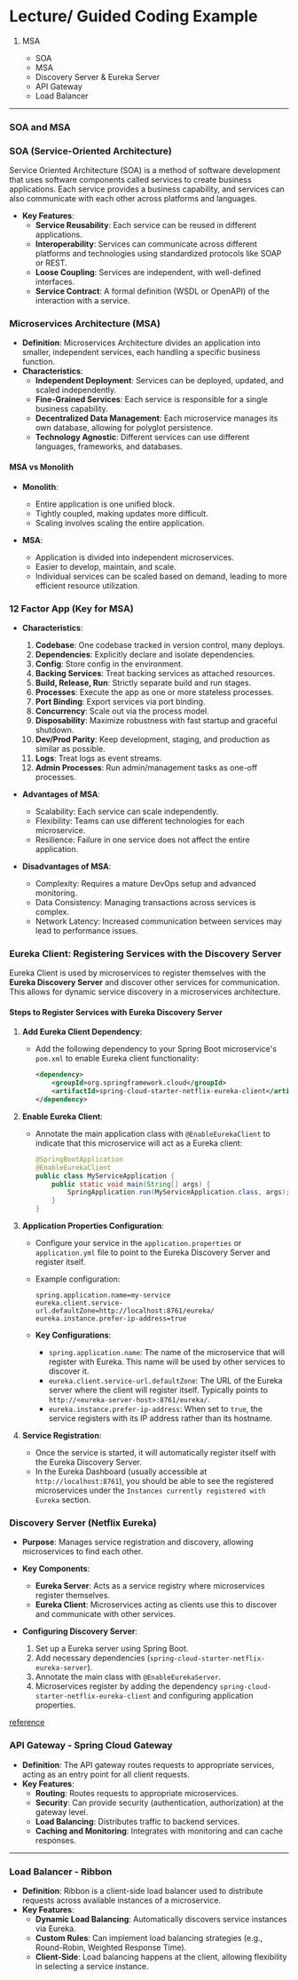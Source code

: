 # Lecture/ Guided Coding Example 

1. MSA

    - SOA
    - MSA
    - Discovery Server & Eureka Server
    - API Gateway
    - Load Balancer

---

### SOA and MSA

### SOA (Service-Oriented Architecture)

Service Oriented Architecture (SOA) is a method of software development that uses software components called services to create business applications. Each service provides a business capability, and services can also communicate with each other across platforms and languages.


- **Key Features**:
  - **Service Reusability**: Each service can be reused in different applications.
  - **Interoperability**: Services can communicate across different platforms and technologies using standardized protocols like SOAP or REST.
  - **Loose Coupling**: Services are independent, with well-defined interfaces.
  - **Service Contract**: A formal definition (WSDL or OpenAPI) of the interaction with a service.
  

### Microservices Architecture (MSA)
- **Definition**: Microservices Architecture divides an application into smaller, independent services, each handling a specific business function.
- **Characteristics**:
  - **Independent Deployment**: Services can be deployed, updated, and scaled independently.
  - **Fine-Grained Services**: Each service is responsible for a single business capability.
  - **Decentralized Data Management**: Each microservice manages its own database, allowing for polyglot persistence.
  - **Technology Agnostic**: Different services can use different languages, frameworks, and databases.
  
#### MSA vs Monolith
- **Monolith**:
  - Entire application is one unified block.
  - Tightly coupled, making updates more difficult.
  - Scaling involves scaling the entire application.
  
- **MSA**:
  - Application is divided into independent microservices.
  - Easier to develop, maintain, and scale.
  - Individual services can be scaled based on demand, leading to more efficient resource utilization.

### 12 Factor App (Key for MSA)
- **Characteristics**:
  1. **Codebase**: One codebase tracked in version control, many deploys.
  2. **Dependencies**: Explicitly declare and isolate dependencies.
  3. **Config**: Store config in the environment.
  4. **Backing Services**: Treat backing services as attached resources.
  5. **Build, Release, Run**: Strictly separate build and run stages.
  6. **Processes**: Execute the app as one or more stateless processes.
  7. **Port Binding**: Export services via port binding.
  8. **Concurrency**: Scale out via the process model.
  9. **Disposability**: Maximize robustness with fast startup and graceful shutdown.
  10. **Dev/Prod Parity**: Keep development, staging, and production as similar as possible.
  11. **Logs**: Treat logs as event streams.
  12. **Admin Processes**: Run admin/management tasks as one-off processes.

- **Advantages of MSA**:
  - Scalability: Each service can scale independently.
  - Flexibility: Teams can use different technologies for each microservice.
  - Resilience: Failure in one service does not affect the entire application.

- **Disadvantages of MSA**:
  - Complexity: Requires a mature DevOps setup and advanced monitoring.
  - Data Consistency: Managing transactions across services is complex.
  - Network Latency: Increased communication between services may lead to performance issues.

### Eureka Client: Registering Services with the Discovery Server

Eureka Client is used by microservices to register themselves with the **Eureka Discovery Server** and discover other services for communication. This allows for dynamic service discovery in a microservices architecture.

#### Steps to Register Services with Eureka Discovery Server

1. **Add Eureka Client Dependency**:
   - Add the following dependency to your Spring Boot microservice's `pom.xml` to enable Eureka client functionality:
     ```xml
     <dependency>
         <groupId>org.springframework.cloud</groupId>
         <artifactId>spring-cloud-starter-netflix-eureka-client</artifactId>
     </dependency>
     ```

2. **Enable Eureka Client**:
   - Annotate the main application class with `@EnableEurekaClient` to indicate that this microservice will act as a Eureka client:
     ```java
     @SpringBootApplication
     @EnableEurekaClient
     public class MyServiceApplication {
         public static void main(String[] args) {
             SpringApplication.run(MyServiceApplication.class, args);
         }
     }
     ```

3. **Application Properties Configuration**:
   - Configure your service in the `application.properties` or `application.yml` file to point to the Eureka Discovery Server and register itself.
   - Example configuration:
     ```properties
     spring.application.name=my-service
     eureka.client.service-url.defaultZone=http://localhost:8761/eureka/
     eureka.instance.prefer-ip-address=true
     ```

   - **Key Configurations**:
     - `spring.application.name`: The name of the microservice that will register with Eureka. This name will be used by other services to discover it.
     - `eureka.client.service-url.defaultZone`: The URL of the Eureka server where the client will register itself. Typically points to `http://<eureka-server-host>:8761/eureka/`.
     - `eureka.instance.prefer-ip-address`: When set to `true`, the service registers with its IP address rather than its hostname.

4. **Service Registration**:
   - Once the service is started, it will automatically register itself with the Eureka Discovery Server.
   - In the Eureka Dashboard (usually accessible at `http://localhost:8761`), you should be able to see the registered microservices under the `Instances currently registered with Eureka` section.


### Discovery Server (Netflix Eureka)
- **Purpose**: Manages service registration and discovery, allowing microservices to find each other.
- **Key Components**:
  - **Eureka Server**: Acts as a service registry where microservices register themselves.
  - **Eureka Client**: Microservices acting as clients use this to discover and communicate with other services.

- **Configuring Discovery Server**:
  1. Set up a Eureka server using Spring Boot.
  2. Add necessary dependencies (`spring-cloud-starter-netflix-eureka-server`).
  3. Annotate the main class with `@EnableEurekaServer`.
  4. Microservices register by adding the dependency `spring-cloud-starter-netflix-eureka-client` and configuring application properties.


[reference](https://spring.io/guides/gs/service-registration-and-discovery)


### API Gateway - Spring Cloud Gateway
- **Definition**: The API gateway routes requests to appropriate services, acting as an entry point for all client requests.
- **Key Features**:
  - **Routing**: Routes requests to appropriate microservices.
  - **Security**: Can provide security (authentication, authorization) at the gateway level.
  - **Load Balancing**: Distributes traffic to backend services.
  - **Caching and Monitoring**: Integrates with monitoring and can cache responses.


---

### Load Balancer - Ribbon
- **Definition**: Ribbon is a client-side load balancer used to distribute requests across available instances of a microservice.
- **Key Features**:
  - **Dynamic Load Balancing**: Automatically discovers service instances via Eureka.
  - **Custom Rules**: Can implement load balancing strategies (e.g., Round-Robin, Weighted Response Time).
  - **Client-Side**: Load balancing happens at the client, allowing flexibility in selecting a service instance.
